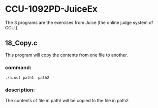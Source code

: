 # CCU-1092PD-JuiceEx
The 3 programs are the exercises from Juice (the online judge system of CCU.)

## 18_Copy.c
This program will copy the contents from one file to another.
### command: 
``` terminal
./a.out path1  path2
```
### description:
The contents of file in path1 will be copied to the file in path2.
